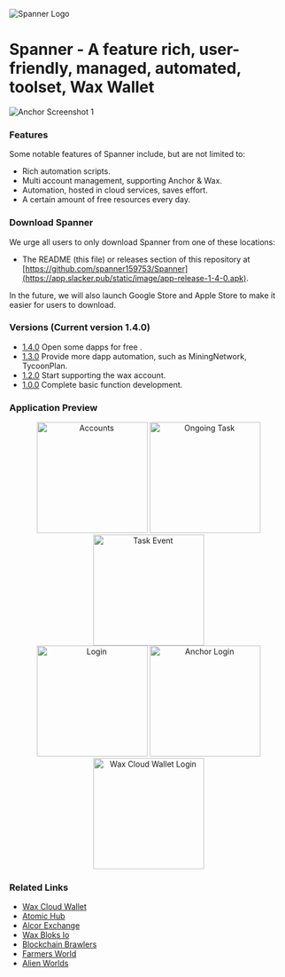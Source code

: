 ![Spanner Logo](https://app.slacker.pub/static/image/fZxpOMRefASYGZuMqwvwHUAxfdbTHVgeQilHKPNCyqhQdJcWFE.png)

# Spanner - A feature rich, user-friendly, managed, automated, toolset, Wax Wallet

![Anchor Screenshot 1](https://app.slacker.pub/static/image/ZcoMHqYewxABSpymNUeMBMewgDIkCNwuwjwbycAqINZKAflhTX.png)

### Features

Some notable features of Spanner include, but are not limited to:

- Rich automation scripts.
- Multi account management, supporting Anchor & Wax.
- Automation, hosted in cloud services, saves effort.
- A certain amount of free resources every day.

### Download Spanner

We urge all users to only download Spanner from one of these locations:

- The README (this file) or releases section of this repository at [https://github.com/spanner159753/Spanner](https://app.slacker.pub/static/image/app-release-1-4-0.apk).

In the future, we will also launch Google Store and Apple Store to make it easier for users to download.

### Versions (Current version 1.4.0)

- [1.4.0](https://app.slacker.pub/static/image/app-release-1-4-0.apk) Open some dapps for free .
- [1.3.0](https://app.slacker.pub/static/image/app-release-1-4-0.apk) Provide more dapp automation, such as MiningNetwork, TycoonPlan.
- [1.2.0](https://app.slacker.pub/static/image/app-release-1-4-0.apk) Start supporting the wax account.
- [1.0.0](https://app.slacker.pub/static/image/app-release-1-4-0.apk) Complete basic function development.


### Application Preview
<div style="text-align: center;">
    <img src="https://app.slacker.pub/static/image/wJutzKwCNaBMjwaVPauVGgTfzKtWbcJmijnuiTMfXjUXapHWhY.jpg" width="200" alt="Accounts"/>
    <img src="https://app.slacker.pub/static/image/ydkLJqPfWVTxBfEexwDAUHVdeDUifwjunZKsLgSRGdrMTfElSK.jpg" width="200" alt="Ongoing Task"/>
    <img src="https://app.slacker.pub/static/image/CiWDUgJOdONisXPtGXEuKAHooUIlxcwdhqaFpPTudNPZqQXDfd.jpg" width="200" alt="Task Event"/>
  
</div>
<div style="text-align: center;">
    <img src="https://app.slacker.pub/static/image/vdBFSzjNoMXUbNlLwCyoNePssOpWorsFAjYgHUDytZGJRwRDPX.jpg" width="200" alt="Login"/>
    <img src="https://app.slacker.pub/static/image/oRDzmpXgyPreiswVoEGnzLNmQvsgIMBEOGlJnbeurOPxmxquED.jpg" width="200" alt="Anchor Login"/>
    <img src="https://app.slacker.pub/static/image/WdXYhCKneDMkguWqWQZgUZlUJGyhCXybVtOIFCjDGjsRsHOcki.jpg" width="200" alt="Wax Cloud Wallet Login"/>
</div>

### Related Links

- [Wax Cloud Wallet](https://wallet.wax.io/)
- [Atomic Hub](https://wax.atomichub.io/market)
- [Alcor Exchange](https://wax.alcor.exchange/markets)
- [Wax Bloks Io](https://wax.bloks.io/)
- [Blockchain Brawlers](https://play.bcbrawlers.com/)
- [Farmers World](https://farmersworld.io/)
- [Alien Worlds](https://alienworlds.io/)



